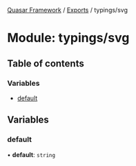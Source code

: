 [Quasar Framework](../index.md) / [Exports](../modules.md) / typings/svg

# Module: typings/svg

## Table of contents

### Variables

- [default](typings_svg.md#default)

## Variables

### default

• **default**: `string`
